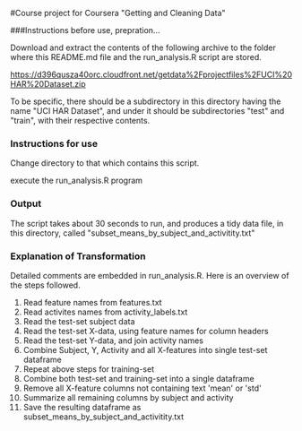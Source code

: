 #Course project for Coursera "Getting and Cleaning Data"    


###Instructions before use, prepration...

Download and extract the contents of the following archive to the folder where
this README.md file and the run_analysis.R script are stored.

https://d396qusza40orc.cloudfront.net/getdata%2Fprojectfiles%2FUCI%20HAR%20Dataset.zip

To be specific, there should be a subdirectory in this directory having
the name "UCI HAR Dataset", and under it should be subdirectories 
"test" and "train", with their respective contents.

### Instructions for use
Change directory to that which contains this script.

execute the run_analysis.R program

### Output

The script takes about 30 seconds to run, and produces a tidy data file,
in this directory, called "subset_means_by_subject_and_activitity.txt"



### Explanation of Transformation ###

Detailed comments are embedded in run_analysis.R. Here is an overview of the
steps followed.

1. Read feature names from features.txt
2. Read activites names from activity_labels.txt
3. Read the test-set subject data
4. Read the test-set X-data, using feature names for column headers
5. Read the test-set Y-data, and join activity names
6. Combine Subject, Y, Activity and all X-features into single test-set dataframe
7. Repeat above steps for training-set
8. Combine both test-set and training-set into a single dataframe
9. Remove all X-feature columns not containing text 'mean' or 'std'
10. Summarize all remaining columns by subject and activity
11. Save the resulting dataframe as subset_means_by_subject_and_activitity.txt
